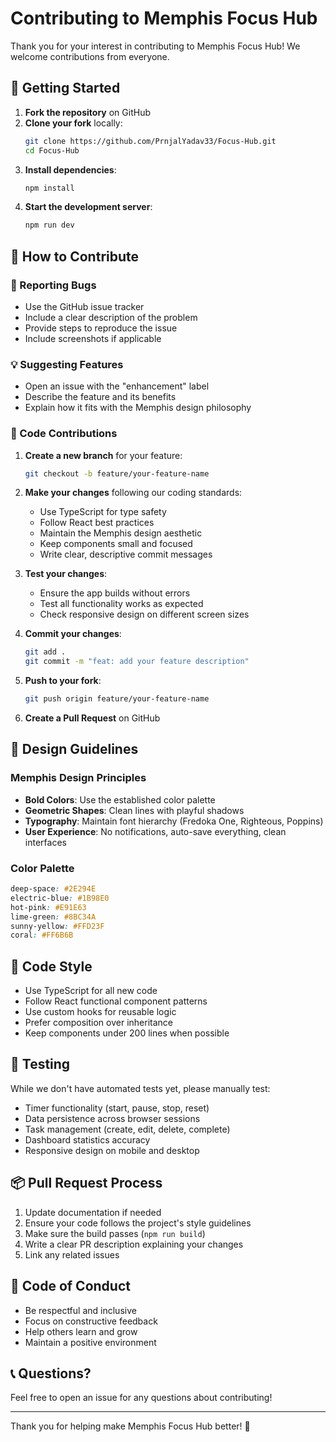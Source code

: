 # Contributing to Memphis Focus Hub

Thank you for your interest in contributing to Memphis Focus Hub! We welcome contributions from everyone.

## 🚀 Getting Started

1. **Fork the repository** on GitHub
2. **Clone your fork** locally:
   ```bash
   git clone https://github.com/PrnjalYadav33/Focus-Hub.git
   cd Focus-Hub
   ```
3. **Install dependencies**:
   ```bash
   npm install
   ```
4. **Start the development server**:
   ```bash
   npm run dev
   ```

## 🎯 How to Contribute

### 🐛 Reporting Bugs
- Use the GitHub issue tracker
- Include a clear description of the problem
- Provide steps to reproduce the issue
- Include screenshots if applicable

### 💡 Suggesting Features
- Open an issue with the "enhancement" label
- Describe the feature and its benefits
- Explain how it fits with the Memphis design philosophy

### 🔧 Code Contributions

1. **Create a new branch** for your feature:
   ```bash
   git checkout -b feature/your-feature-name
   ```

2. **Make your changes** following our coding standards:
   - Use TypeScript for type safety
   - Follow React best practices
   - Maintain the Memphis design aesthetic
   - Keep components small and focused
   - Write clear, descriptive commit messages

3. **Test your changes**:
   - Ensure the app builds without errors
   - Test all functionality works as expected
   - Check responsive design on different screen sizes

4. **Commit your changes**:
   ```bash
   git add .
   git commit -m "feat: add your feature description"
   ```

5. **Push to your fork**:
   ```bash
   git push origin feature/your-feature-name
   ```

6. **Create a Pull Request** on GitHub

## 🎨 Design Guidelines

### Memphis Design Principles
- **Bold Colors**: Use the established color palette
- **Geometric Shapes**: Clean lines with playful shadows
- **Typography**: Maintain font hierarchy (Fredoka One, Righteous, Poppins)
- **User Experience**: No notifications, auto-save everything, clean interfaces

### Color Palette
```css
deep-space: #2E294E
electric-blue: #1B98E0
hot-pink: #E91E63
lime-green: #8BC34A
sunny-yellow: #FFD23F
coral: #FF6B6B
```

## 📝 Code Style

- Use TypeScript for all new code
- Follow React functional component patterns
- Use custom hooks for reusable logic
- Prefer composition over inheritance
- Keep components under 200 lines when possible

## 🧪 Testing

While we don't have automated tests yet, please manually test:
- Timer functionality (start, pause, stop, reset)
- Data persistence across browser sessions
- Task management (create, edit, delete, complete)
- Dashboard statistics accuracy
- Responsive design on mobile and desktop

## 📦 Pull Request Process

1. Update documentation if needed
2. Ensure your code follows the project's style guidelines
3. Make sure the build passes (`npm run build`)
4. Write a clear PR description explaining your changes
5. Link any related issues

## 🤝 Code of Conduct

- Be respectful and inclusive
- Focus on constructive feedback
- Help others learn and grow
- Maintain a positive environment

## 📞 Questions?

Feel free to open an issue for any questions about contributing!

---

Thank you for helping make Memphis Focus Hub better! 🎯
